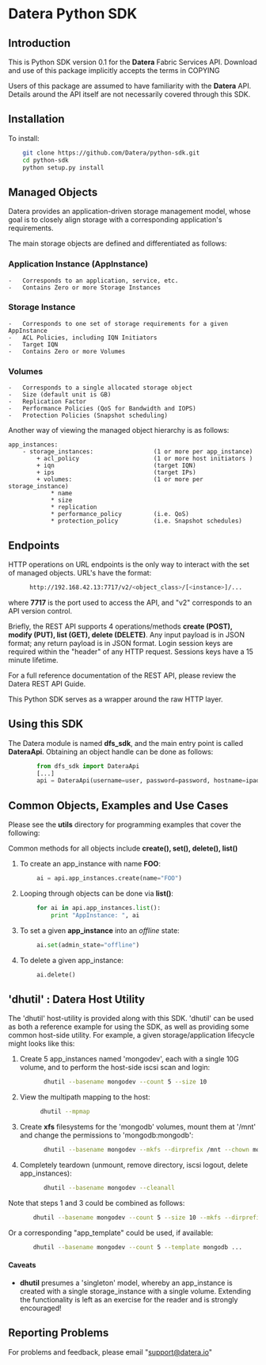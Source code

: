 # Datera Python SDK


## Introduction

This is Python SDK version 0.1 for the **Datera** Fabric Services API.
Download and use of this package implicitly accepts the terms in COPYING

Users of this package are assumed to have familiarity with the **Datera** API.
Details around the API itself are not necessarily covered through this SDK.


## Installation

To install:
```bash
    git clone https://github.com/Datera/python-sdk.git
    cd python-sdk
    python setup.py install
```

## Managed Objects

Datera provides an application-driven storage management model, whose goal is to closely align storage
with a corresponding application's requirements.

The main storage objects are defined and differentiated as follows:

### Application Instance (AppInstance)
	-	Corresponds to an application, service, etc.
	-	Contains Zero or more Storage Instances

### Storage Instance
	-	Corresponds to one set of storage requirements for a given AppInstance
	-	ACL Policies, including IQN Initiators
	-	Target IQN
	-	Contains Zero or more Volumes

### Volumes
	-	Corresponds to a single allocated storage object
	-	Size (default unit is GB)
	-	Replication Factor
	-	Performance Policies (QoS for Bandwidth and IOPS)
	-	Protection Policies (Snapshot scheduling)

Another way of viewing the managed object hierarchy is as follows:

	app_instances:
		- storage_instances:                 (1 or more per app_instance)
			+ acl_policy                     (1 or more host initiators )
			+ iqn                            (target IQN)
			+ ips                            (target IPs)
			+ volumes:                       (1 or more per storage_instance)
				* name
				* size
				* replication
				* performance_policy         (i.e. QoS)
				* protection_policy          (i.e. Snapshot schedules)


## Endpoints

HTTP operations on URL endpoints is the only way to interact with the set of managed objects.
URL's have the format:
```bash
      http://192.168.42.13:7717/v2/<object_class>/[<instance>]/...
```
where **7717** is the port used to access the API, and "v2" corresponds to an API version control.

Briefly, the REST API supports 4 operations/methods **create (POST), modify (PUT), list (GET), delete (DELETE)**.
Any input payload is in JSON format;  any return payload is in JSON format.
Login session keys are required within the "header" of any HTTP request.
Sessions keys have a 15 minute lifetime.

For a full reference documentation of the REST API, please review the Datera REST API Guide.

This Python SDK serves as a wrapper around the raw HTTP layer.

## Using this SDK

The Datera module is named **dfs_sdk**, and the main entry point is called __DateraApi__.
Obtaining an object handle can be done as follows:
```python
		from dfs_sdk import DateraApi
		[...]
        api = DateraApi(username=user, password=password, hostname=ipaddr)
```


## Common Objects, Examples and  Use Cases

Please see the **utils** directory for programming examples that cover the following:

Common methods for all objects include **create(), set(), delete(), list()**

  1. To create an app_instance with name **FOO**:
```python
        ai = api.app_instances.create(name="FOO")
```
  2. Looping through objects can be done via **list()**:
```python
        for ai in api.app_instances.list():
		    print "AppInstance: ", ai
```
  3. To set a given **app_instance** into an _offline_ state:
```python
        ai.set(admin_state="offline")
```
  4. To delete a given app_instance:
```python
        ai.delete()
```
## 'dhutil' : Datera Host Utility

The 'dhutil' host-utility is provided along with this SDK.
'dhutil' can be used as both a reference example for using the SDK,
as well as providing some common host-side utility.  For example, a given storage/application lifecycle might looks like this:

  1. Create 5 app_instances named 'mongodev', each with a single 10G volume,
and to perform the host-side iscsi scan and login:
```bash
          dhutil --basename mongodev --count 5 --size 10
```
  2. View the multipath mapping to the host:
```bash
         dhutil --mpmap
```
  3. Create **xfs** filesystems for the 'mongodb' volumes,  mount them at '/mnt' and change the permissions to 'mongodb:mongodb':
```bash
          dhutil --basename mongodev --mkfs --dirprefix /mnt --chown mongodb:mongodb
```
  4. Completely teardown (unmount, remove directory, iscsi logout, delete app_instances):
```bash
          dhutil --basename mongodev --cleanall
```
Note that steps 1 and 3 could be combined as follows:
   ```bash
          dhutil --basename mongodev --count 5 --size 10 --mkfs --dirprefix /mnt --chown mongodb:mongodb
   ```
Or a corresponding "app_template" could be used, if available:
   ```bash
          dhutil --basename mongodev --count 5 --template mongodb ...
   ```
#### Caveats
- **dhutil** presumes a 'singleton' model, whereby an app_instance
    is created with a single storage_instance with a single volume.
    Extending the functionality is left as an exercise for the reader
and is strongly encouraged!


## Reporting Problems

For problems and feedback, please email "support@datera.io"
